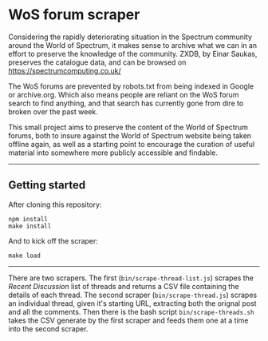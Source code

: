 # WoS forum scraper

Considering the rapidly deteriorating situation in the Spectrum community around the World of Spectrum, it makes sense to
archive what we can in an effort to preserve the knowledge of the community. ZXDB, by Einar Saukas, preserves the catalogue
data, and can be browsed on https://spectrumcomputing.co.uk/

The WoS forums are prevented by robots.txt from being indexed in Google or archive.org. Which also means people are 
reliant on the WoS forum search to find anything, and that search has currently gone from dire to broken over the
past week.

This small project aims to preserve the content of the World of Spectrum forums, both to insure against the World of
Spectrum website being taken offline again, as well as a starting point to encourage the curation of useful material
into somewhere more publicly accessible and findable.

----

## Getting started

After cloning this repository:

    npm install
    make install

And to kick off the scraper:

    make load


----

There are two scrapers. The first (`bin/scrape-thread-list.js`) scrapes the *Recent Discussion* list of threads and returns
a CSV file containing the details of each thread. The second scraper (`bin/scrape-thread.js`) scrapes an individual thread,
given it's starting URL, extracting both the orignal post and all the comments. Then there is the bash script 
`bin/scrape-threads.sh` takes the CSV generate by the first scraper and feeds them one at a time into the second scraper.
